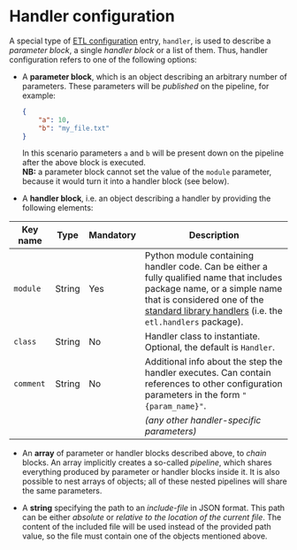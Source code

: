 # Handler configuration

A special type of [ETL configuration](configuration-file-format.md) entry, `handler`, is used to describe a *parameter block*, a single *handler block* or a list of them. Thus, handler configuration refers to one of the following options:

* A **parameter block**, which is an object describing an arbitrary number of parameters. These parameters will be *published* on the pipeline, for example:
    ```json
    {
        "a": 10,
        "b": "my_file.txt"
    }
    ```
    In this scenario parameters `a` and `b` will be present down on the pipeline after the above block is executed.<br>
    **NB:** a parameter block cannot set the value of the `module` parameter, because it would turn it into a handler block (see below).

* A **handler block**, i.e. an object describing a handler by providing the following elements:

| Key name | Type | Mandatory | Description |
|----------|------|-----------|-------------|
|`module`  |String|    Yes    |Python module containing handler code. Can be either a fully qualified name that includes package name, or a simple name that is considered one of the [standard library handlers](std-handlers/index.md) (i.e. the `etl.handlers` package).|
|`class`   |String|    No     |Handler class to instantiate. Optional, the default is `Handler`.|
|`comment` |String|    No     |Additional info about the step the handler executes. Can contain references to other configuration parameters in the form `"{param_name}"`.|
|          |      |           |*(any other handler-specific parameters)*|

* An **array** of parameter or handler blocks described above, to *chain* blocks. An array implicitly creates a so-called *pipeline*, which shares everything produced by parameter or handler blocks inside it. It is also possible to nest arrays of objects; all of these nested pipelines will share the same parameters.

* A **string** specifying the path to an *include-file* in JSON format. This path can be either *absolute* or *relative to the location of the current file*. The content of the included file will be used instead of the provided path value, so the file must contain one of the objects mentioned above.
